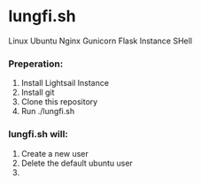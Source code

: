 # lungfi.sh
Linux Ubuntu Nginx Gunicorn Flask Instance SHell

### Preperation:
1. Install Lightsail Instance
1. Install git
1. Clone this repository
1. Run ./lungfi.sh

### lungfi.sh will:
1. Create a new user
1. Delete the default ubuntu user
1. 
